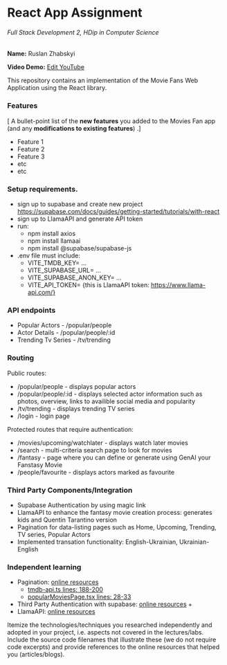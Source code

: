 # React App Assignment

###### Full Stack Development 2, HDip in Computer Science

__Name:__ Ruslan Zhabskyi

__Video Demo:__ [ Edit YouTube](https://youtube.com)

This repository contains an implementation of the Movie Fans Web Application using the React library. 

### Features
[ A bullet-point list of the __new features__ you added to the Movies Fan app (and any **modifications to existing features**) .]

+ Feature 1
+ Feature 2
+ Feature 3
+ etc
+ etc

### Setup requirements.

+ sign up to supabase and create new project https://supabase.com/docs/guides/getting-started/tutorials/with-react
+ sign up to LlamaAPI and generate API token
+ run:
  + npm install axios
  + npm install llamaai
  + npm install @supabase/supabase-js
+ .env file must include:
  + VITE_TMDB_KEY= ...
  + VITE_SUPABASE_URL= ... 
  + VITE_SUPABASE_ANON_KEY= ... 
  + VITE_API_TOKEN= {this is LlamaAPI token: https://www.llama-api.com/}



### API endpoints

+ Popular Actors - /popular/people
+ Actor Details - /popular/people/:id
+ Trending Tv Series - /tv/trending


### Routing

Public routes:
+ /popular/people - displays popular actors
+ /popular/people/:id - displays selected actor information such as photos, overview, links to availible social media and popularity
+ /tv/trending - displays trending TV series
+ /login - login page

Protected routes that require authentication:

+ /movies/upcoming/watchlater - displays watch later movies
+ /search - multi-criteria search page to look for movies
+ /fantasy - page where you can define or generate using GenAI your Fanstasy Movie
+ /people/favourite - displays actors marked as favourite


### Third Party Components/Integration

+ Supabase Authentication by using magic link  
+ LlamaAPI to enhance the fantasy movie creation process: generates kids and Quentin Tarantino version
+ Pagination for data-listing pages such as Home, Upcoming, Trending, TV series, Popular Actors
+ Implemented transation functionality: English-Ukrainian, Ukrainian-English 


### Independent learning

+ Pagination: [online resources](https://tanstack.com/query/latest/docs/framework/react/guides/paginated-queries?from=reactQueryV3)
  + [tmdb-api.ts lines: 188-200](https://github.com/Ruslan-Zhabskyi/MoviesAppAssignment/blob/master/src/api/tmdb-api.ts)
  + [popularMoviesPage.tsx lines: 28-33](https://github.com/Ruslan-Zhabskyi/MoviesAppAssignment/blob/master/src/pages/popularMoviesPage.tsx)
+ Third Party Authentication with supabase: [online resources](https://supabase.com/docs/guides/getting-started/tutorials/with-react)
  +
+ LlamaAPI: [online resources](https://docs.llama-api.com/essentials/function)

Itemize the technologies/techniques you researched independently and adopted in your project, 
i.e. aspects not covered in the lectures/labs. Include the source code filenames that illustrate these 
(we do not require code excerpts) and provide references to the online resources that helped you (articles/blogs).